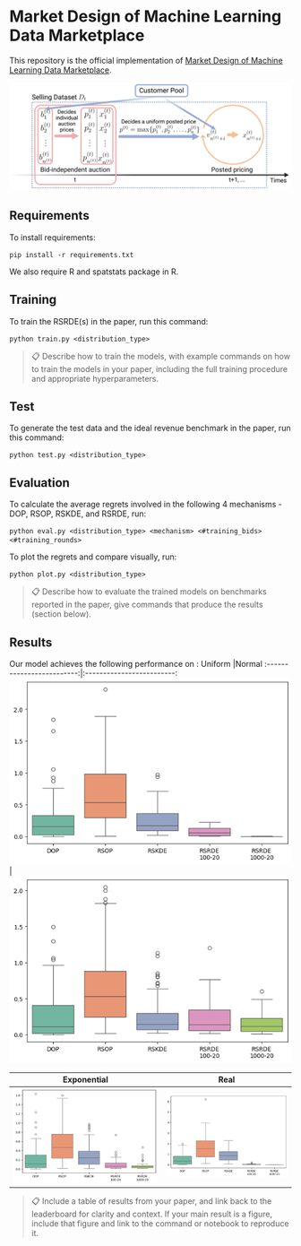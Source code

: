 # Market Design of Machine Learning Data Marketplace

This repository is the official implementation of [Market Design of Machine Learning Data Marketplace](https://openreview.net/forum?id=TA4uUUuRlq). 

![ADPP flowchart](./assets/ADPP.png)

## Requirements

To install requirements:

```setup
pip install -r requirements.txt
```

We also require R and spatstats package in R. 

## Training

To train the RSRDE(s) in the paper, run this command:

```train
python train.py <distribution_type>
```

>📋  Describe how to train the models, with example commands on how to train the models in your paper, including the full training procedure and appropriate hyperparameters.


## Test
To generate the test data and the ideal revenue benchmark in the paper, run this command:

```test
python test.py <distribution_type>
```

## Evaluation

To calculate the average regrets involved in the following 4 mechanisms - DOP, RSOP, RSKDE, and RSRDE, run:

```eval
python eval.py <distribution_type> <mechanism> <#training_bids> <#training_rounds>
```

To plot the regrets and compare visually, run:

```eval
python plot.py <distribution_type>
```

>📋  Describe how to evaluate the trained models on benchmarks reported in the paper, give commands that produce the results (section below).

## Results

Our model achieves the following performance on :
Uniform                    |Normal
:-------------------------:|:-------------------------:
![Boxplots of average regrets for uniform distribution family](./assets/uniform.png) | ![Boxplots of average regrets for normal distribution family](./assets/normal.png)

Exponential                |Real
:-------------------------:|:-------------------------:
![Boxplots of average regrets for exponential distribution family](./assets/exponential.png) | ![Boxplots of average regrets for real FCC AWS-3 data](./assets/real.png)

>📋  Include a table of results from your paper, and link back to the leaderboard for clarity and context. If your main result is a figure, include that figure and link to the command or notebook to reproduce it. 



